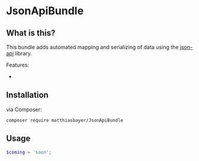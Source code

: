 JsonApiBundle
======

What is this?
-------------

This bundle adds automated mapping and serializing of data using the [json-api](https://github.com/matthiasbayer/json-api) library.

Features:

 *

Installation
------------
via Composer:
    
    composer require matthiasbayer/JsonApiBundle

Usage
----------------

```php
$coming = 'soon';
```